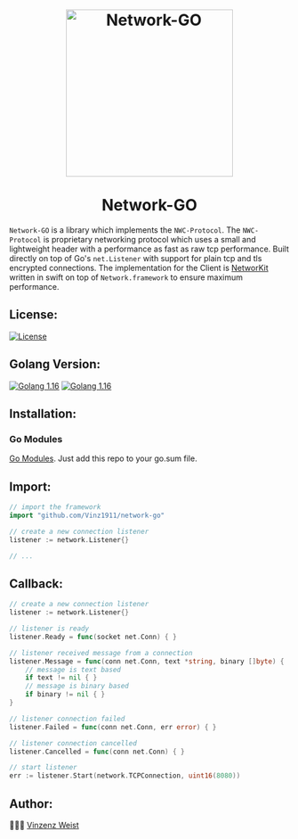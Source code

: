 <div align="center">
    <h1>
            <a href="https://github.com/Vinz1911/network-go"><img src="https://github.com/Vinz1911/network-go/blob/main/.network.svg" alt="Network-GO" width="300"></a>
        <br>
        <br>
            Network-GO
    </h1>
</div>

`Network-GO` is a library which implements the `NWC-Protocol`. The `NWC-Protocol` is proprietary networking protocol which uses a small and lightweight header with a performance as fast as raw tcp performance.
Built directly on top of Go's `net.Listener` with support for plain tcp and tls encrypted connections. 
The implementation for the Client is [NetworKit](https://github.com/Vinz1911/networkit) written in swift on top of `Network.framework` to ensure maximum performance.

## License:
[![License](https://img.shields.io/badge/license-GPLv3-blue.svg?longCache=true&style=flat)](https://github.com/Vinz1911/network-go/blob/main/LICENSE)

## Golang Version:
[![Golang 1.16](https://img.shields.io/badge/Golang-1.16-00ADD8.svg?logo=go&style=flat)](https://golang.org) [![Golang 1.16](https://img.shields.io/badge/Modules-Support-00ADD8.svg?logo=go&style=flat)](https://blog.golang.org/using-go-modules)

## Installation:
### Go Modules
[Go Modules](https://blog.golang.org/using-go-modules). Just add this repo to your go.sum file.

## Import:
```go
// import the framework
import "github.com/Vinz1911/network-go"

// create a new connection listener
listener := network.Listener{}

// ...
```

## Callback:
```go
// create a new connection listener
listener := network.Listener{}

// listener is ready
listener.Ready = func(socket net.Conn) { }

// listener received message from a connection
listener.Message = func(conn net.Conn, text *string, binary []byte) {
	// message is text based
    if text != nil { }
    // message is binary based
    if binary != nil { }
}

// listener connection failed
listener.Failed = func(conn net.Conn, err error) { }

// listener connection cancelled
listener.Cancelled = func(conn net.Conn) { }

// start listener
err := listener.Start(network.TCPConnection, uint16(8080))
```

## Author:
👨🏼‍💻 [Vinzenz Weist](https://github.com/Vinz1911)